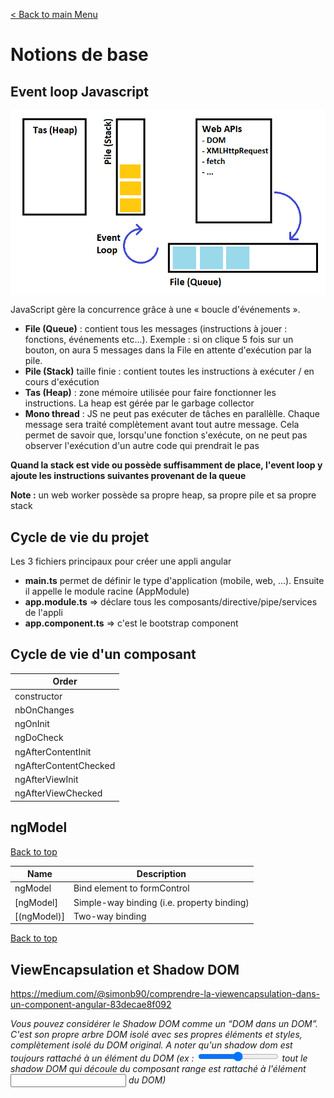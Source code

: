 [< Back to main Menu](https://github.com/gsoulie/angular-resources/blob/master/ng-sheet.md)    

# Notions de base   

## Event loop Javascript

<img src="https://github.com/gsoulie/angular-resources/blob/master/js.png" align="center" width="600">

JavaScript gère la concurrence grâce à une « boucle d'événements ».

- **File (Queue)** : contient tous les messages (instructions à jouer : fonctions, événements etc...). Exemple : si on clique 5 fois sur un bouton, on aura 5 messages dans la File en attente d'exécution par la pile.    
- **Pile (Stack)** taille finie : contient toutes les instructions à exécuter / en cours d'exécution    
- **Tas (Heap)** : zone mémoire utilisée pour faire fonctionner les instructions. La heap est gérée par le garbage collector      
- **Mono thread** : JS ne peut pas exécuter de tâches en parallèlle. Chaque message sera traité complètement avant tout autre message. Cela permet de savoir que, lorsqu'une fonction s'exécute, on ne peut pas observer l'exécution d'un autre code qui prendrait le pas      

**Quand la stack est vide ou possède suffisamment de place, l'event loop y ajoute les instructions suivantes provenant de la queue**

**Note :** un web worker possède sa propre heap, sa propre pile et sa propre stack

## Cycle de vie du projet

Les 3 fichiers principaux pour créer une appli angular

- **main.ts** permet de définir le type d'application (mobile, web, ...). Ensuite il appelle le module racine (AppModule)      
- **app.module.ts** => déclare tous les composants/directive/pipe/services de l'appli      
- **app.component.ts** => c'est le bootstrap component      

## Cycle de vie d'un composant

| Order   |
|----------|
|constructor|
|nbOnChanges|
|ngOnInit|
|ngDoCheck|
|ngAfterContentInit|
|ngAfterContentChecked|
|ngAfterViewInit|
|ngAfterViewChecked|

## ngModel
[Back to top](#notions-de-base)   

| Name | Description |
| --- | --- |
| ngModel | Bind element to formControl | 
| [ngModel] | Simple-way binding (i.e. property binding) | 
| [(ngModel)] | Two-way binding | 

[Back to top](#notions-de-base)

## ViewEncapsulation et Shadow DOM

https://medium.com/@simonb90/comprendre-la-viewencapsulation-dans-un-component-angular-83decae8f092      

*Vous pouvez considérer le Shadow DOM comme un “DOM dans un DOM”. C'est son propre arbre DOM isolé avec ses propres éléments et styles, complètement isolé du DOM original. A noter qu'un shadow dom est toujours rattaché à un élément du DOM (ex : <input type="range"> tout le shadow DOM qui découle du composant range est rattaché à l'élément <input> du DOM)*
